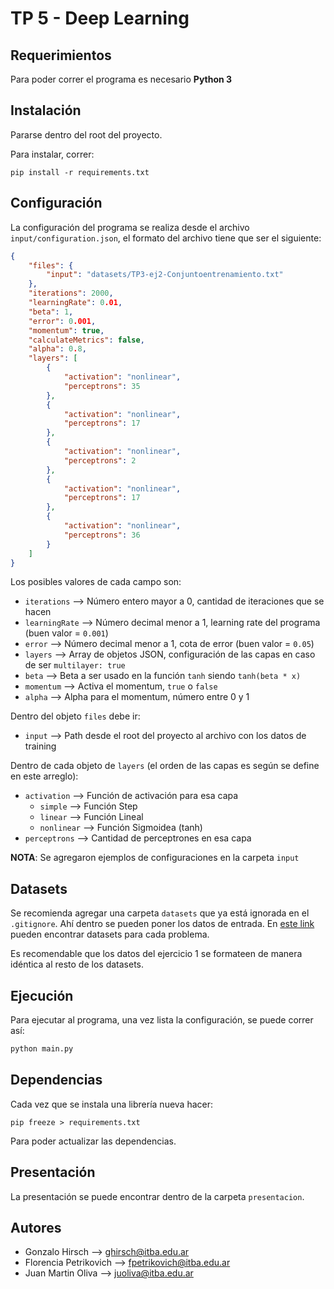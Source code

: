 # TP 5 - Deep Learning

## Requerimientos

Para poder correr el programa es necesario **Python 3**

## Instalación

Pararse dentro del root del proyecto.

Para instalar, correr:
```
pip install -r requirements.txt
```

## Configuración

La configuración del programa se realiza desde el archivo `input/configuration.json`, el formato del archivo tiene que ser el siguiente:
```json
{
    "files": {
        "input": "datasets/TP3-ej2-Conjuntoentrenamiento.txt"
    },
    "iterations": 2000,
    "learningRate": 0.01,
    "beta": 1,
    "error": 0.001,
    "momentum": true,
    "calculateMetrics": false,
    "alpha": 0.8,
    "layers": [
        {
            "activation": "nonlinear",
            "perceptrons": 35
        },
        {
            "activation": "nonlinear",
            "perceptrons": 17
        },
        {
            "activation": "nonlinear",
            "perceptrons": 2
        },
        {
            "activation": "nonlinear",
            "perceptrons": 17
        },
        {
            "activation": "nonlinear",
            "perceptrons": 36
        }
    ]
}
```

Los posibles valores de cada campo son:
* `iterations` --> Número entero mayor a 0, cantidad de iteraciones que se hacen
* `learningRate` --> Número decimal menor a 1, learning rate del programa (buen valor = `0.001`)
* `error` --> Número decimal menor a 1, cota de error (buen valor = `0.05`)
* `layers` --> Array de objetos JSON, configuración de las capas en caso de ser `multilayer: true`
* `beta` --> Beta a ser usado en la función `tanh` siendo `tanh(beta * x)`
* `momentum` --> Activa el momentum, `true` o `false`
* `alpha` --> Alpha para el momentum, número entre 0 y 1

Dentro del objeto `files` debe ir:
* `input` --> Path desde el root del proyecto al archivo con los datos de training

Dentro de cada objeto de `layers` (el orden de las capas es según se define en este arreglo):
* `activation` --> Función de activación para esa capa
    * `simple` --> Función Step
    * `linear` --> Función Lineal
    * `nonlinear` --> Función Sigmoidea (tanh)
* `perceptrons` --> Cantidad de perceptrones en esa capa

**NOTA**: Se agregaron ejemplos de configuraciones en la carpeta `input`

## Datasets

Se recomienda agregar una carpeta `datasets` que ya está ignorada en el `.gitignore`. Ahí dentro se pueden poner los datos de entrada. En [este link](https://drive.google.com/drive/folders/1N8HqoasPf_8VuInag2kxV2yUFMki2RB-?usp=sharing) pueden encontrar datasets para cada problema.

Es recomendable que los datos del ejercicio 1 se formateen de manera idéntica al resto de los datasets.

## Ejecución

Para ejecutar al programa, una vez lista la configuración, se puede correr así:
```python
python main.py
```

## Dependencias

Cada vez que se instala una librería nueva hacer:
```
pip freeze > requirements.txt
```

Para poder actualizar las dependencias.

## Presentación

La presentación se puede encontrar dentro de la carpeta `presentacion`.

## Autores

* Gonzalo Hirsch --> ghirsch@itba.edu.ar
* Florencia Petrikovich --> fpetrikovich@itba.edu.ar
* Juan Martin Oliva --> juoliva@itba.edu.ar
